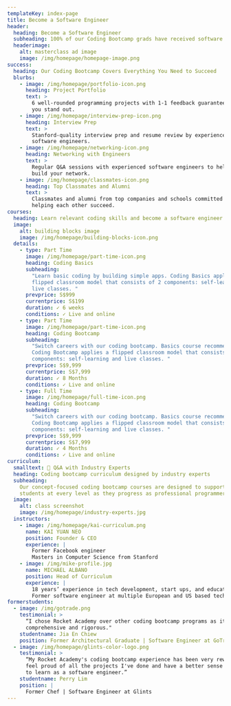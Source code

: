 ```yaml
---
templateKey: index-page
title: Become a Software Engineer
header:
  heading: Become a Software Engineer
  subheading: 100% of our Coding Bootcamp grads have received software engineering offers.
  headerimage:
    alt: masterclass ad image
    image: /img/homepage/homepage-image.png
success:
  heading: Our Coding Bootcamp Covers Everything You Need to Succeed
  blurbs:
    - image: /img/homepage/portfolio-icon.png
      heading: Project Portfolio
      text: >
        6 well-rounded programming projects with 1-1 feedback guaranteed to help
        you stand out.
    - image: /img/homepage/interview-prep-icon.png
      heading: Interview Prep
      text: >
        Stanford-quality interview prep and resume review by experienced
        software engineers.
    - image: /img/homepage/networking-icon.png
      heading: Networking with Engineers
      text: >
        Regular Q&A sessions with experienced software engineers to help you
        build your network.
    - image: /img/homepage/classmates-icon.png
      heading: Top Classmates and Alumni
      text: >
        Classmates and alumni from top companies and schools committed to
        helping each other succeed.
courses:
  heading: Learn relevant coding skills and become a software engineer
  image:
    alt: building blocks image
    image: /img/homepage/building-blocks-icon.png
  details:
    - type: Part Time
      image: /img/homepage/part-time-icon.png
      heading: Coding Basics
      subheading:
        "Learn basic coding by building simple apps. Coding Basics applies a
        flipped classroom model that consists of 2 components: self-learning and
        live classes. "
      prevprice: S$999
      currentprice: S$199
      duration: ✓ 6 weeks
      conditions: ✓ Live and online
    - type: Part Time
      image: /img/homepage/part-time-icon.png
      heading: Coding Bootcamp
      subheading:
        "Switch careers with our coding bootcamp. Basics course recommended.
        Coding Bootcamp applies a flipped classroom model that consists of 2
        components: self-learning and live classes. "
      prevprice: S$9,999
      currentprice: S$7,999
      duration: ✓ 8 Months
      conditions: ✓ Live and online
    - type: Full Time
      image: /img/homepage/full-time-icon.png
      heading: Coding Bootcamp
      subheading:
        "Switch careers with our coding bootcamp. Basics course recommended.
        Coding Bootcamp applies a flipped classroom model that consists of 2
        components: self-learning and live classes. "
      prevprice: S$9,999
      currentprice: S$7,999
      duration: ✓ 4 Months
      conditions: ✓ Live and online
curriculum:
  smalltext: 🚀 Q&A with Industry Experts
  heading: Coding bootcamp curriculum designed by industry experts
  subheading:
    Our concept-focused coding bootcamp courses are designed to support
    students at every level as they progress as professional programmers.
  image:
    alt: class screenshot
    image: /img/homepage/industry-experts.jpg
  instructors:
    - image: /img/homepage/kai-curriculum.png
      name: KAI YUAN NEO
      position: Founder & CEO
      experience: |
        Former Facebook engineer
        Masters in Computer Science from Stanford
    - image: /img/mike-profile.jpg
      name: MICHAEL ALBANO
      position: Head of Curriculum
      experience: |
        18 years’ experience in tech development, start ups, and education
        Former software engineer at multiple European and US based tech firms
formerstudents:
  - image: /img/gotrade.png
    testimonial: >
      “I chose Rocket Academy over other coding bootcamp programs as it was more
      comprehensive and rigorous."
    studentname: Jia En Chiew
    position: Former Architectural Graduate | Software Engineer at GoTrade
  - image: /img/homepage/glints-color-logo.png
    testimonial: >
      “My Rocket Academy's coding bootcamp experience has been very rewarding. I
      feel proud of all the projects I've done and have a better sense of what
      to learn as a software engineer.”
    studentname: Perry Lim
    position: |
      Former Chef | Software Engineer at Glints
---
```

